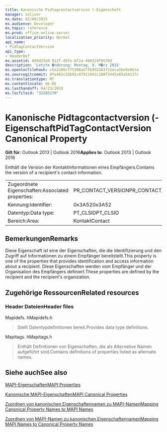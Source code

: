 ```yaml
---
title: Kanonische Pidtagcontactversion (-Eigenschaft
manager: soliver
ms.date: 03/09/2015
ms.audience: Developer
ms.topic: reference
ms.prod: office-online-server
localization_priority: Normal
api_name:
- PidTagContactVersion
api_type:
- HeaderDef
ms.assetid: 849d33e0-922f-49fe-bf2a-460329f0570d
description: 'Letzte �nderung: Montag, 9. M�rz 2015'
ms.openlocfilehash: c6a2206cf75308ad7fb955283f22eca3be9e0b3a
ms.sourcegitcommit: 8fe462c32b91c87911942c188f3445e85a54137c
ms.translationtype: MT
ms.contentlocale: de-DE
ms.lasthandoff: 04/23/2019
ms.locfileid: "32283170"
---
```

# <a name="pidtagcontactversion-canonical-property"></a><span data-ttu-id="686b4-103">Kanonische Pidtagcontactversion (-Eigenschaft</span><span class="sxs-lookup"><span data-stu-id="686b4-103">PidTagContactVersion Canonical Property</span></span>

  
  
<span data-ttu-id="686b4-104">**Gilt für**: Outlook 2013 | Outlook 2016</span><span class="sxs-lookup"><span data-stu-id="686b4-104">**Applies to**: Outlook 2013 | Outlook 2016</span></span> 
  
<span data-ttu-id="686b4-105">Enthält die Version der Kontaktinformationen eines Empfängers.</span><span class="sxs-lookup"><span data-stu-id="686b4-105">Contains the version of a recipient's contact information.</span></span>
  
|||
|:-----|:-----|
|<span data-ttu-id="686b4-106">Zugeordnete Eigenschaften:</span><span class="sxs-lookup"><span data-stu-id="686b4-106">Associated properties:</span></span>  <br/> |<span data-ttu-id="686b4-107">PR_CONTACT_VERSION</span><span class="sxs-lookup"><span data-stu-id="686b4-107">PR_CONTACT_VERSION</span></span>  <br/> |
|<span data-ttu-id="686b4-108">Kennung:</span><span class="sxs-lookup"><span data-stu-id="686b4-108">Identifier:</span></span>  <br/> |<span data-ttu-id="686b4-109">0x3A52</span><span class="sxs-lookup"><span data-stu-id="686b4-109">0x3A52</span></span>  <br/> |
|<span data-ttu-id="686b4-110">Datentyp:</span><span class="sxs-lookup"><span data-stu-id="686b4-110">Data type:</span></span>  <br/> |<span data-ttu-id="686b4-111">PT_CLSID</span><span class="sxs-lookup"><span data-stu-id="686b4-111">PT_CLSID</span></span>  <br/> |
|<span data-ttu-id="686b4-112">Bereich:</span><span class="sxs-lookup"><span data-stu-id="686b4-112">Area:</span></span>  <br/> |<span data-ttu-id="686b4-113">Kontakt</span><span class="sxs-lookup"><span data-stu-id="686b4-113">Contact</span></span>  <br/> |
   
## <a name="remarks"></a><span data-ttu-id="686b4-114">Bemerkungen</span><span class="sxs-lookup"><span data-stu-id="686b4-114">Remarks</span></span>

<span data-ttu-id="686b4-115">Diese Eigenschaft ist eine der Eigenschaften, die die Identifizierung und den Zugriff auf Informationen zu einem Empfänger bereitstellt.</span><span class="sxs-lookup"><span data-stu-id="686b4-115">This property is one of the properties that provides identification and access information about a recipient.</span></span> <span data-ttu-id="686b4-116">Diese Eigenschaften werden vom Empfänger und der Organisation des Empfängers definiert.</span><span class="sxs-lookup"><span data-stu-id="686b4-116">These properties are defined by the recipient and the recipient's organization.</span></span>
  
## <a name="related-resources"></a><span data-ttu-id="686b4-117">Zugehörige Ressourcen</span><span class="sxs-lookup"><span data-stu-id="686b4-117">Related resources</span></span>

### <a name="header-files"></a><span data-ttu-id="686b4-118">Header Dateien</span><span class="sxs-lookup"><span data-stu-id="686b4-118">Header files</span></span>

<span data-ttu-id="686b4-119">Mapidefs. h</span><span class="sxs-lookup"><span data-stu-id="686b4-119">Mapidefs.h</span></span>
  
> <span data-ttu-id="686b4-120">Stellt Datentypdefinitionen bereit.</span><span class="sxs-lookup"><span data-stu-id="686b4-120">Provides data type definitions.</span></span>
    
<span data-ttu-id="686b4-121">Mapitags. h</span><span class="sxs-lookup"><span data-stu-id="686b4-121">Mapitags.h</span></span>
  
> <span data-ttu-id="686b4-122">Enthält Definitionen von Eigenschaften, die als Alternative Namen aufgeführt sind.</span><span class="sxs-lookup"><span data-stu-id="686b4-122">Contains definitions of properties listed as alternate names.</span></span>
    
## <a name="see-also"></a><span data-ttu-id="686b4-123">Siehe auch</span><span class="sxs-lookup"><span data-stu-id="686b4-123">See also</span></span>



[<span data-ttu-id="686b4-124">MAPI-Eigenschaften</span><span class="sxs-lookup"><span data-stu-id="686b4-124">MAPI Properties</span></span>](mapi-properties.md)
  
[<span data-ttu-id="686b4-125">Kanonische MAPI-Eigenschaften</span><span class="sxs-lookup"><span data-stu-id="686b4-125">MAPI Canonical Properties</span></span>](mapi-canonical-properties.md)
  
[<span data-ttu-id="686b4-126">Zuordnen von kanonischen Eigenschaftennamen zu MAPI-Namen</span><span class="sxs-lookup"><span data-stu-id="686b4-126">Mapping Canonical Property Names to MAPI Names</span></span>](mapping-canonical-property-names-to-mapi-names.md)
  
[<span data-ttu-id="686b4-127">Zuordnen von MAPI-Namen zu kanonischen Eigenschaftennamen</span><span class="sxs-lookup"><span data-stu-id="686b4-127">Mapping MAPI Names to Canonical Property Names</span></span>](mapping-mapi-names-to-canonical-property-names.md)

